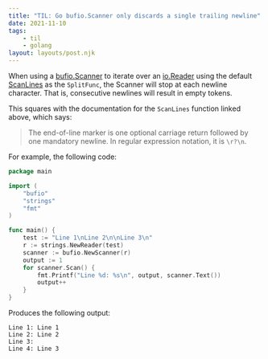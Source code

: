 ```yaml
---
title: "TIL: Go bufio.Scanner only discards a single trailing newline"
date: 2021-11-10
tags:
    - til
    - golang
layout: layouts/post.njk
---
```

When using a [bufio.Scanner](https://pkg.go.dev/bufio#Scanner) to iterate over an [io.Reader](https://pkg.go.dev/io#Reader) using the default [ScanLines](https://pkg.go.dev/bufio#ScanLines) as the `SplitFunc`, the Scanner will stop at each newline character. That is, consecutive newlines will result in empty tokens.

This squares with the documentation for the `ScanLines` function linked above, which says:


> The end-of-line marker is one optional carriage return followed by one mandatory newline. In regular expression notation, it is `\r?\n`.

For example, the following code:

```go
package main

import (
    "bufio"
    "strings"
    "fmt"
)

func main() {
    test := "Line 1\nLine 2\n\nLine 3\n"
    r := strings.NewReader(test)
    scanner := bufio.NewScanner(r)
    output := 1
    for scanner.Scan() {
        fmt.Printf("Line %d: %s\n", output, scanner.Text())
        output++
    }
}
```

Produces the following output:

```
Line 1: Line 1
Line 2: Line 2
Line 3:
Line 4: Line 3
```
